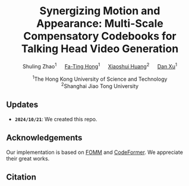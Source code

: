 <div align="center">

# Synergizing Motion and Appearance: Multi-Scale Compensatory Codebooks for Talking Head Video Generation

Shuling Zhao<sup>1</sup> &emsp; [Fa-Ting Hong](https://harlanhong.github.io/)<sup>1</sup> &emsp; [Xiaoshui Huang](https://xiaoshuihuang.github.io/)<sup>2</sup> &emsp; [Dan Xu](https://www.danxurgb.net/)<sup>1</sup>

<sup>1</sup>The Hong Kong University of Science and Technology <br>
<sup>2</sup>Shanghai Jiao Tong University

<!-- <a href='https://arxiv.org/abs/2403.11641'><img src='https://img.shields.io/badge/Paper-arXiv-red'></a> -->
</div>

<!--<img src='assets/teaser.gif'>-->

## Updates
- **`2024/10/21`**: We created this repo.

## Acknowledgements
Our implementation is based on [FOMM](https://github.com/AliaksandrSiarohin/first-order-model) and [CodeFormer](https://github.com/sczhou/CodeFormer). We appreciate their great works.

## Citation

